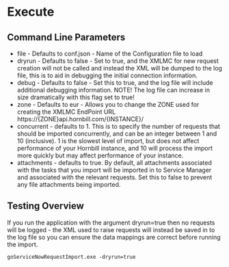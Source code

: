# Execute

## Command Line Parameters
- file - Defaults to conf.json - Name of the Configuration file to load
- dryrun - Defaults to false - Set to true, and the XMLMC for new request creation will not be called and instead the XML will be dumped to the log file, this is to aid in debugging the initial connection information.
- debug - Defaults to false - Set this to true, and the log file will include additional debugging information. NOTE! The log file can increase in size dramatically with this flag set to true!
- zone - Defaults to eur - Allows you to change the ZONE used for creating the XMLMC EndPoint URL https://{ZONE}api.hornbill.com/{INSTANCE}/
- concurrent - defaults to 1. This is to specify the number of requests that should be imported concurrently, and can be an integer between 1 and 10 (inclusive). 1 is the slowest level of import, but does not affect performance of your Hornbill instance, and 10 will process the import more quickly but may affect performance of your instance.
- attachments - defaults to true. By default, all attachments associated with the tasks that you import will be imported in to Service Manager and associated with the relevant requests. Set this to false to prevent any file attachments being imported.

## Testing Overview
If you run the application with the argument dryrun=true then no requests will be logged - the XML used to raise requests will instead be saved in to the log file so you can ensure the data mappings are correct before running the import.

``goServiceNowRequestImport.exe -dryrun=true``